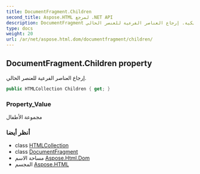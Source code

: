 ```yaml
---
title: DocumentFragment.Children
second_title: Aspose.HTML لمرجع .NET API
description: DocumentFragment ملكية. إرجاع العناصر الفرعية للعنصر الحالي.
type: docs
weight: 20
url: /ar/net/aspose.html.dom/documentfragment/children/
---
```

## DocumentFragment.Children property

إرجاع العناصر الفرعية للعنصر الحالي.

```csharp
public HTMLCollection Children { get; }
```

### Property_Value

مجموعة الأطفال

### أنظر أيضا

* class [HTMLCollection](../../../aspose.html.collections/htmlcollection/)
* class [DocumentFragment](../)
* مساحة الاسم [Aspose.Html.Dom](../../documentfragment/)
* المجسم [Aspose.HTML](../../../)


